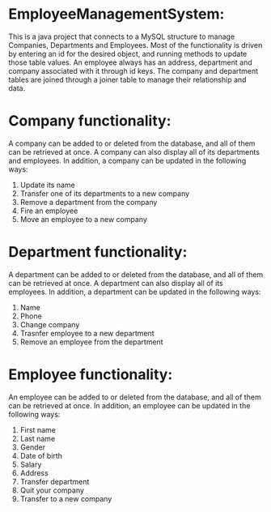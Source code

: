 # EmployeeManagementSystem:
This is a java project that connects to a MySQL structure to manage Companies, Departments and Employees.
Most of the functionality is driven by entering an id for the desired object, and running methods to update those table values.
An employee always has an address, department and company associated with it through id keys.
The company and department tables are joined through a joiner table to manage their relationship and data.
# Company functionality:
A company can be added to or deleted from the database, and all of them can be retrieved at once. A company can also display all of its departments and employees. 
In addition, a company can be updated in the following ways: 
1. Update its name
2. Transfer one of its departments to a new company
3. Remove a department from the company
4. Fire an employee
5. Move an employee to a new company
# Department functionality:
A department can be added to or deleted from the database, and all of them can be retrieved at once. A department can also display all of its employees. 
In addition, a department can be updated in the following ways:
1. Name
2. Phone
3. Change company
4. Trasnfer employee to a new department
5. Remove an employee from the department
# Employee functionality:
An employee can be added to or deleted from the database, and all of them can be retrieved at once.
In addition, an employee can be updated in the following ways:
1. First name
2. Last name
3. Gender
4. Date of birth
5. Salary
6. Address
7. Transfer department
8. Quit your company
9. Transfer to a new company
